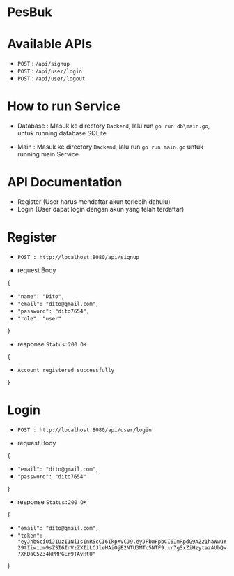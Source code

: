 # PesBuk

# Available APIs
* `POST` : `/api/signup`
* `POST` : `/api/user/login`
* `POST` : `/api/user/logout`

# How to run Service
* Database : Masuk ke directory `Backend`, lalu run `go run db\main.go`, untuk running database SQLite

* Main : Masuk ke directory `Backend`, lalu run `go run main.go` untuk running main Service


# API Documentation
* Register (User harus mendaftar akun terlebih dahulu)
* Login (User dapat login dengan akun yang telah terdaftar)

# Register

* `POST : http://localhost:8080/api/signup`

+ request Body

`{`

*  `"name": "Dito",`
*  `"email": "dito@gmail.com",`
*  `"password": "dito7654",`
*  `"role": "user"`

`}`

+ response `Status:200 OK`

`{`

*  `Account registered successfully`

`}`



# Login

* `POST : http://localhost:8080/api/user/login`

+ request Body

`{`

*   `"email": "dito@gmail.com",`
*   `"password": "dito7654"`
 
`}`

+ response `Status:200 OK`

`{`

*   `"email": "dito@gmail.com",`
*   `"token": "eyJhbGciOiJIUzI1NiIsInR5cCI6IkpXVCJ9.eyJFbWFpbCI6ImRpdG9AZ21haWwuY29tIiwiUm9sZSI6InVzZXIiLCJleHAiOjE2NTU3MTc5NTF9.xr7gSxZiHzytazAUbQw7XKDaC5Z34kPMPGEr9TAvHtU"`
 
`}`